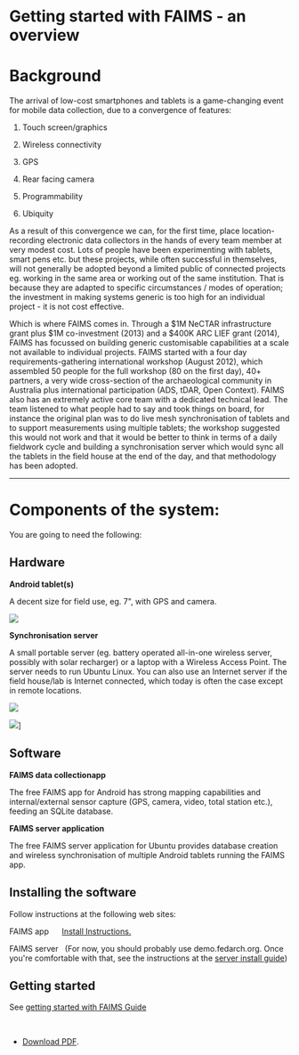 Getting started with FAIMS - an overview
=====================================================================================






Background
==========

The arrival of low-cost smartphones and tablets is a game-changing
event for mobile data collection, due to a
convergence of
features:

1.  Touch screen/graphics

2.  Wireless connectivity

3.  GPS

4.  Rear facing camera

5.  Programmability

6.  Ubiquity

As a result of this convergence we can, for the first time, place
location-recording electronic data collectors in the hands of every team
member at very modest cost. Lots of people have been experimenting with
tablets, smart pens etc. but these projects, while often successful in
themselves, will not generally be adopted beyond a limited public of
connected projects eg. working in the same area or working out of the
same institution. That is because they are adapted to specific
circumstances / modes of operation; the investment in making systems
generic is too high for an individual project - it is not cost
effective.

Which is where FAIMS comes in. Through a $1M NeCTAR infrastructure
grant plus $1M co-investment (2013) and a $400K ARC LIEF grant (2014),
FAIMS has focussed on building generic customisable capabilities at a
scale not available to individual projects. FAIMS started with a four
day requirements-gathering international workshop (August 2012), which
assembled 50 people for the full workshop (80 on the first day), 40+
partners, a very wide cross-section of the archaeological community in
Australia plus international participation (ADS, tDAR, Open Context).
FAIMS also has an extremely active core team with a dedicated technical
lead. The team listened to what people had to say and took things on
board, for instance the original plan was to do live mesh
synchronisation of tablets and to support measurements using multiple
tablets; the workshop suggested this would not work and that it would be
better to think in terms of a daily fieldwork cycle and building a
synchronisation server which would sync all the tablets in the field
house at the end of the day, and that methodology has been
adopted.

------------------------------------------------------------------------

Components of the system:
=========================

You are going to need the following:

Hardware
--------

**Android tablet(s)**

A decent size for field use, eg. 7\", with GPS and
camera. 

![](https://encrypted-tbn0.gstatic.com/images?q=tbn:ANd9GcSeq9d-b2wJastJ3DVuiTWQqQ5phyW2_nrjX7qVAWAOb8s7kYLt)

**Synchronisation server**

A small portable server (eg. battery operated all-in-one wireless
server, possibly with solar recharger) or a laptop with a Wireless
Access Point. The server needs to run Ubuntu Linux. You can also use an
Internet server if the field house/lab is Internet connected, which
today is often the case except in remote
locations.

![](http://www.simplybetterit.com.au/media/catalog/product/cache/1/image/9df78eab33525d08d6e5fb8d27136e95/e/b/eb10071_2.jpg)

![](http://www.solarjoos.com/wp-content/uploads/2010/06/product-image-4.jpg)]

Software
--------

**FAIMS data collectionapp**


The free FAIMS app for Android has strong mapping capabilities and
internal/external sensor capture (GPS, camera, video, total station
etc.), feeding an SQLite database.


**FAIMS server application**





The free FAIMS server application for Ubuntu provides database creation
and wireless synchronisation of multiple Android tablets running the
FAIMS app.



Installing the software
-----------------------

Follow instructions at the following web sites:

FAIMS app      [Install Instructions.](../getting-started)

FAIMS server   (For now, you should probably use
demo.fedarch.org. Once you're comfortable with that, see the
instructions at the [server install guide](../FAIMSInstall+and+Run+the+FAIMS+Server))



Getting started
---------------

See [getting started with FAIMS Guide](../MobileUser/Get+to+know+FAIMS+with+the+Demo+Library.html)

 
-  [Download PDF](attachments\3014705_attachments_FAIMS-GettingstartedwithFAIMS-anoverview-150814-0336-6.pdf).
